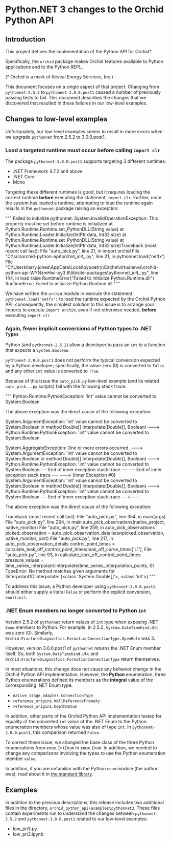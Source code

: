 # Python.NET 3 changes to the Orchid Python API

## Introduction 

This project defines the implementation of the Python API for Orchid*.

Specifically, the `orchid` package makes Orchid features available to Python applications and to the
Python REPL.

(* Orchid is a mark of Reveal Energy Services, Inc.)

This document focuses on a single aspect of that project. Changing from `pythonnet-2.5.2`  to
`pythonnet-3.0.0.post1` caused a number of previously passing tests to fail. This document 
describes the changes that we discovered that resulted in these failures in our low-level examples.

## Changes to low-level examples

Unfortunately, our low-level examples seems to result in more errors when we upgrade `pythonnet` from 2.5.2 to 
3.0.0.post1. 

### Load a targeted runtime must occur before calling `import clr`

The package `pythonnet-3.0.0.post1` supports targeting 3 different runtimes:

- .NET Framework 4.7.2 and above
- .NET Core
- Mono

Targeting these different runtimes is good, but it requires loading the correct runtime **before** executing the 
statement, `import clr`. Further, once the system has loaded a runtime, attempting to load the runtime again results
in the `pythonnet` package raising an exception:

"""
Failed to initialize pythonnet: System.InvalidOperationException: This property must be set before runtime is initialized
   at Python.Runtime.Runtime.set_PythonDLL(String value)
   at Python.Runtime.Loader.Initialize(IntPtr data, Int32 size)
   at Python.Runtime.Runtime.set_PythonDLL(String value)
   at Python.Runtime.Loader.Initialize(IntPtr data, Int32 size)Traceback (most recent call last):
  File "auto_pick.py", line 21, in <module>
    import orchid
  File "C:\src\orchid-python-api\orchid\__init__.py", line 21, in <module>
    pythonnet.load('netfx')
  File "C:\Users\larry.jones\AppData\Local\pypoetry\Cache\virtualenvs\orchid-python-api-WYNzmHwi-py3.8\lib\site-packages\pythonnet\__init__.py", line 144, in load
    raise RuntimeError("Failed to initialize Python.Runtime.dll")
RuntimeError: Failed to initialize Python.Runtime.dll
"""

We have written the `orchid` module in execute the statement `pythonnet.load('netfx')` to load the runtime expected
by the Orchid Python API; consequently, the simplest solution to this issue is to arrange your imports to execute
`import orchid`, even if not otherwise needed, **before** executing `import clr`

### Again, fewer implicit conversions of Python types to .NET `Types`

Python (and `pythonnet-2.5.2`) allow a developer to pass an `int` to a function that expects a `System.Boolean`. 

`pythonnet-3.0.0.post1` does not perform the typical conversion expected by a Python developer; specifically, the value 
zero (0) is converted to `False` and any other `int` value is converted to `True`.

Because of this issue the `auto_pick.py` low-level example (and its related `auto_pick...py` scripts) fail with the 
following stack trace:

"""
Python.Runtime.PythonException: 'int' value cannot be converted to System.Boolean

The above exception was the direct cause of the following exception:

System.ArgumentException: 'int' value cannot be converted to System.Boolean in method Double[] Interpolate(Double[], Boolean) ---> Python.Runtime.PythonException: 'int' value cannot be converted to System.Boolean

System.AggregateException: One or more errors occurred. ---> System.ArgumentException: 'int' value cannot be converted to System.Boolean in method Double[] Interpolate(Double[], Boolean) ---> Python.Runtime.PythonException: 'int' value cannot be converted to System.Boolean
   --- End of inner exception stack trace ---
   --- End of inner exception stack trace ---
---> (Inner Exception #0) System.ArgumentException: 'int' value cannot be converted to System.Boolean in method Double[] Interpolate(Double[], Boolean) ---> Python.Runtime.PythonException: 'int' value cannot be converted to System.Boolean
   --- End of inner exception stack trace ---<---

The above exception was the direct cause of the following exception:

Traceback (most recent call last):
  File "auto_pick.py", line 354, in <module>
    main(args)
  File "auto_pick.py", line 294, in main
    auto_pick_observations(native_project, native_monitor)
  File "auto_pick.py", line 259, in auto_pick_observations
    picked_observation = auto_pick_observation_details(unpicked_observation, native_monitor, part)
  File "auto_pick.py", line 217, in auto_pick_observation_details
    control_point_times = calculate_leak_off_control_point_times(leak_off_curve_times['L1'],
  File "auto_pick.py", line 93, in calculate_leak_off_control_point_times
    pressure_values = time_series_interpolant.Interpolate(time_series_interpolation_points, 0)
TypeError: No method matches given arguments for IInterpolant1D.Interpolate: (<class 'System.Double[]'>, <class 'int'>)
"""

To address this issue, a Python developer using `pythonnet-3.0.0.post1` should either supply a literal `False` or 
perform the explicit conversion, `bool(int)`.

### .NET Enum members no longer converted to Python `int`

Version 2.5.2 of `pythonnet` return values of `int` type when exposing .NET `Enum` members to Python. For example, in 
2.5.2, `System.DateTimeKind.Utc` was zero (0). Similarly, `Orchid.FractureDiagnostics.FormationConnectionType.OpenHole`
was 3. 

However, version 3.0.0.post1 of `pythonnet` returns the .NET Enum member itself. So, both `System.DateTimeKind.Utc` and
`Orchid.FractureDiagnostics.FormationConnectionType` return themselves. 

In most situations, this change does not cause any behavior change in the Orchid Python API implementation. However,
the **Python** enumeration, three Python enumerations defined its members as the **integral** value of the 
corresponding .NET Enum type.

- `native_stage_adapter.ConnectionType`
- `reference_origins.WellReferenceFrameXy`
- `reference_origins.DepthDatum`

In addition, other parts of the Orchid Python API implementation tested for equality of the converted `int` value of
the .NET Enum to the Python enumeration members whose value was also of type `int`. In `pythonnet-3.0.0.post1`, this
comparison returned `False`. 

To correct these issue, we changed the base class of the three Python enumerations from `enum.IntEnum` to `enum.Enum`. 
In addition, we needed to change any comparisons involving the types to use the Python enumeration member `value`.

In addition, if you are unfamiliar with the Python `enum` module (the author was), read about it in 
[the standard library](https://docs.python.org/3.8/library/enum.html).

## Examples

In addition to the previous descriptions, this release includes two additional files in the directory, 
`orchid_python_api\examples\pythonnet3`. These files contain experiments run to understand the changes between 
`pythonnet-2.5.2` and `pythonnet-3.0.0.post1` related to our low-level examples:

- low_pn3.py
- low_pn3.ipynb
  